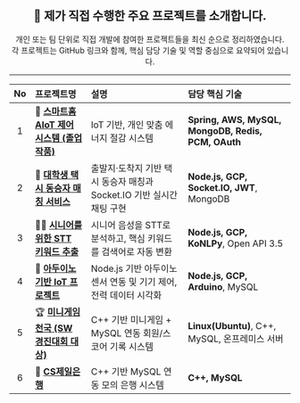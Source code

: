 ## <div align="center">📁 제가 직접 수행한 주요 프로젝트를 소개합니다.</div>

<p align="center">
개인 또는 팀 단위로 직접 개발에 참여한 프로젝트들을 최신 순으로 정리하였습니다.<br>
각 프로젝트는 GitHub 링크와 함께, 핵심 담당 기술 및 역할 중심으로 요약되어 있습니다.
</p>

---


| No | 프로젝트명 | 설명 | 담당 핵심 기술 |
|:--:|:-----------|:------|:-------------------------------|
| 1 | 🏡 <strong>[스마트홈 AIoT 제어 시스템 (졸업작품)](https://github.com/junyoung011019/aiot_smart_home_spring)</strong> | IoT 기반, 개인 맞춤 에너지 절감 시스템 | **Spring, AWS, MySQL, MongoDB, Redis, PCM, OAuth** |
| 2 | 🚕 <strong>[대학생 택시 동승자 매칭 서비스](https://github.com/junyoung011019/yata-taxi-matching)</strong> | 출발지·도착지 기반 택시 동승자 매칭과 Socket.IO 기반 실시간 채팅 구현 | **Node.js, GCP, Socket.IO, JWT**, MongoDB |
| 3 | 👴🏻 <strong>[시니어를 위한 STT 키워드 추출](https://github.com/junyoung011019/senior-keyword-helper)</strong> | 시니어 음성을 STT로 분석하고, 핵심 키워드를 검색어로 자동 변환 | **Node.js, GCP, KoNLPy**, Open API 3.5 |
| 4 | 🔌 <strong>[아두이노 기반 IoT 프로젝트](https://github.com/junyoung011019/arduino-iot-demo)</strong> | Node.js 기반 아두이노 센서 연동 및 기기 제어, 전력 데이터 시각화 | **Node.js, GCP, Arduino**, MySQL |
| 5 | 🏆 <strong>[미니게임천국 (SW 경진대회 대상)](https://github.com/junyoung011019/cpp-minigame-score)</strong> | C++ 기반 미니게임 + MySQL 연동 회원/스코어 기록 시스템 | **Linux(Ubuntu)</strong>, C++, MySQL, 온프레미스 서버** |
| 6 | 🏦 <strong>[CS제일은행](https://github.com/junyoung011019/cpp-csbank-system)</strong> | C++ 기반 MySQL 연동 모의 은행 시스템 | **C++, MySQL** |



